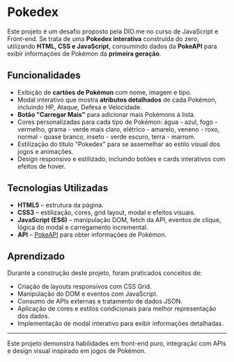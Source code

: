 # Pokedex

Este projeto é um desafio proposto pela DIO.me no curso de JavaScript e Front-end. Se trata de uma **Pokedex interativa** construída do zero, utilizando **HTML, CSS e JavaScript**, consumindo dados da **PokeAPI** para exibir informações de Pokémon da **primeira geração**.

## Funcionalidades

- Exibição de **cartões de Pokémon** com nome, imagem e tipo.
- Modal interativo que mostra **atributos detalhados** de cada Pokémon, incluindo HP, Ataque, Defesa e Velocidade.
- **Botão "Carregar Mais"** para adicionar mais Pokémons à lista.
- Cores personalizadas para cada tipo de Pokémon: água - azul, fogo - vermelho, grama - verde mais claro, elétrico - amarelo, veneno - roxo, normal - quase branco, inseto - verde escuro, terra - marrom.
- Estilização do título "Pokedex" para se assemelhar ao estilo visual dos jogos e animações.
- Design responsivo e estilizado, incluindo botões e cards interativos com efeitos de hover.

## Tecnologias Utilizadas

- **HTML5** – estrutura da página.
- **CSS3** – estilização, cores, grid layout, modal e efeitos visuais.
- **JavaScript (ES6)** – manipulação DOM, fetch da API, eventos de clique, lógica do modal e carregamento incremental.
- **API** – [PokeAPI](https://pokeapi.co/) para obter informações de Pokémon.

## Aprendizado

Durante a construção deste projeto, foram praticados conceitos de:

- Criação de layouts responsivos com CSS Grid.
- Manipulação do DOM e eventos com JavaScript.
- Consumo de APIs externas e tratamento de dados JSON.
- Aplicação de cores e estilos condicionais para melhor representação dos dados.
- Implementação de modal interativo para exibir informações detalhadas.

---

Este projeto demonstra habilidades em front-end puro, integração com APIs e design visual inspirado em jogos de Pokémon.


